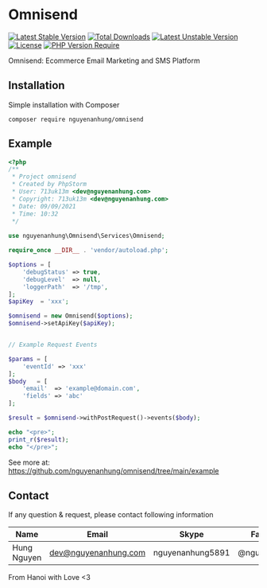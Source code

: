 # Omnisend

[![Latest Stable Version](http://poser.pugx.org/nguyenanhung/omnisend/v)](https://packagist.org/packages/nguyenanhung/omnisend) [![Total Downloads](http://poser.pugx.org/nguyenanhung/omnisend/downloads)](https://packagist.org/packages/nguyenanhung/omnisend) [![Latest Unstable Version](http://poser.pugx.org/nguyenanhung/omnisend/v/unstable)](https://packagist.org/packages/nguyenanhung/omnisend) [![License](http://poser.pugx.org/nguyenanhung/omnisend/license)](https://packagist.org/packages/nguyenanhung/omnisend) [![PHP Version Require](http://poser.pugx.org/nguyenanhung/omnisend/require/php)](https://packagist.org/packages/nguyenanhung/omnisend)

Omnisend: Ecommerce Email Marketing and SMS Platform

## Installation

Simple installation with Composer

```shell
composer require nguyenanhung/omnisend
```

## Example

```php
<?php
/**
 * Project omnisend
 * Created by PhpStorm
 * User: 713uk13m <dev@nguyenanhung.com>
 * Copyright: 713uk13m <dev@nguyenanhung.com>
 * Date: 09/09/2021
 * Time: 10:32
 */
 
use nguyenanhung\Omnisend\Services\Omnisend;

require_once __DIR__ . 'vendor/autoload.php';

$options = [
    'debugStatus' => true,
    'debugLevel'  => null,
    'loggerPath'  => '/tmp',
];
$apiKey  = 'xxx';

$omnisend = new Omnisend($options);
$omnisend->setApiKey($apiKey);


// Example Request Events

$params = [
    'eventId' => 'xxx'
];
$body   = [
    'email'  => 'example@domain.com',
    'fields' => 'abc'
];

$result = $omnisend->withPostRequest()->events($body);

echo "<pre>";
print_r($result);
echo "</pre>";
```

See more at: https://github.com/nguyenanhung/omnisend/tree/main/example

## Contact

If any question & request, please contact following information

| Name        | Email                | Skype            | Facebook      |
| ----------- | -------------------- | ---------------- | ------------- |
| Hung Nguyen | dev@nguyenanhung.com | nguyenanhung5891 | @nguyenanhung |

From Hanoi with Love <3